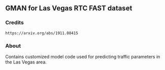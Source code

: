 ## GMAN for Las Vegas RTC FAST dataset

### Credits
    https://arxiv.org/abs/1911.08415 

### About

Contains customized model code used for predicting traffic parameters in the Las Vegas area.


